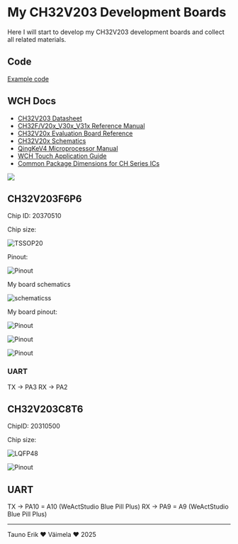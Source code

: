 # My CH32V203 Development Boards

Here I will start to develop my CH32V203 development boards and collect all related materials.

## Code

[Example code](./Example_code/README.md)

## WCH Docs

- [CH32V203 Datasheet](doc/CH32V203DS0.PDF)
- [CH32F/V20x_V30x_V31x Reference Manual](doc/CH32FV2x_V3xRM.PDF)
- [CH32V20x Evaluation Board Reference](doc/CH32V20x_Evaluation_Board_Reference-EN.pdf)
- [CH32V20x Schematics](doc/CH32V20xSCH.pdf)
- [QingKeV4 Microprocessor Manual](doc/QingKeV4_Processor_Manual.PDF)
- [WCH Touch Application Guide](doc/WCH_TouchApplicationGuide.PDF)
- [Common Package Dimensions for CH Series ICs](doc/PACKAGE.PDF)

![](doc/Product_Selection_Guide.jpg)

## CH32V203F6P6

Chip ID: 20370510

Chip size:

![TSSOP20](img/TSSOP20.png)

Pinout:

![Pinout](img/pinout_ch32v203f6p6.png)

My board schematics

![schematicss](img/Screenshot%20from%202025-03-25%2021-48-44.png)

My board pinout:

![Pinout](pinout/pinout_photo.png)

![Pinout](pinout/front_photo.png)

![Pinout](pinout/back_photo.png)

### UART

TX -> PA3
RX -> PA2

## CH32V203C8T6

ChipID: 20310500

Chip size:

![LQFP48](img/LQFP48.png)

![Pinout](img/pinout_ch32v203c8t6.png)

## UART

TX -> PA10 = A10 (WeActStudio Blue Pill Plus)
RX -> PA9  = A9 (WeActStudio Blue Pill Plus)

_______________
Tauno Erik ♥ Väimela ♥ 2025
